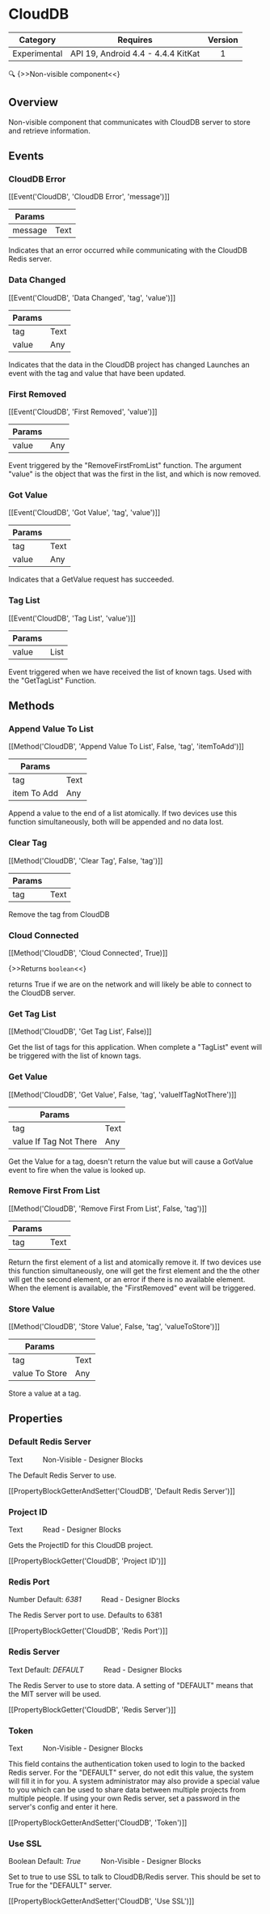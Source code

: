 # CloudDB

| Category | Requires | Version |
|:--------:|:-------:|:--------:|
|Experimental|API 19, Android 4.4 - 4.4.4 KitKat|1|

:mag: {>>Non-visible component<<}

## Overview

Non-visible component that communicates with CloudDB server to store and retrieve information.

## Events

### CloudDB Error

[[Event('CloudDB', 'CloudDB Error', 'message')]]

| Params | []() |
|--------|------|
|message|Text|


Indicates that an error occurred while communicating with the CloudDB Redis server.

### Data Changed

[[Event('CloudDB', 'Data Changed', 'tag', 'value')]]

| Params | []() |
|--------|------|
|tag|Text|
|value|Any|


Indicates that the data in the CloudDB project has changed
Launches an event with the tag and value that have been updated.

### First Removed

[[Event('CloudDB', 'First Removed', 'value')]]

| Params | []() |
|--------|------|
|value|Any|


Event triggered by the "RemoveFirstFromList" function. The argument "value" is the object that was the first in the list, and which is now removed.

### Got Value

[[Event('CloudDB', 'Got Value', 'tag', 'value')]]

| Params | []() |
|--------|------|
|tag|Text|
|value|Any|


Indicates that a GetValue request has succeeded.

### Tag List

[[Event('CloudDB', 'Tag List', 'value')]]

| Params | []() |
|--------|------|
|value|List|


Event triggered when we have received the list of known tags. Used with the "GetTagList" Function.

## Methods

### Append Value To List

[[Method('CloudDB', 'Append Value To List', False, 'tag', 'itemToAdd')]]

| Params | []() |
|--------|------|
|tag|Text|
|item To Add|Any|


Append a value to the end of a list atomically. If two devices use this function simultaneously, both will be appended and no data lost.

### Clear Tag

[[Method('CloudDB', 'Clear Tag', False, 'tag')]]

| Params | []() |
|--------|------|
|tag|Text|


Remove the tag from CloudDB

### Cloud Connected

[[Method('CloudDB', 'Cloud Connected', True)]]

{>>Returns `boolean`<<}

returns True if we are on the network and will likely be able to connect to the CloudDB server.

### Get Tag List

[[Method('CloudDB', 'Get Tag List', False)]]

Get the list of tags for this application. When complete a "TagList" event will be triggered with the list of known tags.

### Get Value

[[Method('CloudDB', 'Get Value', False, 'tag', 'valueIfTagNotThere')]]

| Params | []() |
|--------|------|
|tag|Text|
|value If Tag Not There|Any|


Get the Value for a tag, doesn't return the value but will cause a GotValue event to fire when the value is looked up.

### Remove First From List

[[Method('CloudDB', 'Remove First From List', False, 'tag')]]

| Params | []() |
|--------|------|
|tag|Text|


Return the first element of a list and atomically remove it. If two devices use this function simultaneously, one will get the first element and the the other will get the second element, or an error if there is no available element. When the element is available, the "FirstRemoved" event will be triggered.

### Store Value

[[Method('CloudDB', 'Store Value', False, 'tag', 'valueToStore')]]

| Params | []() |
|--------|------|
|tag|Text|
|value To Store|Any|


Store a value at a tag.

## Properties

### Default Redis Server

<span class="chip chip-text">Text</span>&nbsp;&nbsp;&nbsp;&nbsp;&nbsp;&nbsp;&nbsp;&nbsp;&nbsp;&nbsp;<span class="chip chip-rw">Non-Visible</span> - <span class="chip chip-bd">Designer</span> <span class="chip chip-bd">Blocks</span> 

The Default Redis Server to use.

[[PropertyBlockGetterAndSetter('CloudDB', 'Default Redis Server')]]

### Project ID

<span class="chip chip-text">Text</span>&nbsp;&nbsp;&nbsp;&nbsp;&nbsp;&nbsp;&nbsp;&nbsp;&nbsp;&nbsp;<span class="chip chip-rw">Read</span> - <span class="chip chip-bd">Designer</span> <span class="chip chip-bd">Blocks</span> 

Gets the ProjectID for this CloudDB project.

[[PropertyBlockGetter('CloudDB', 'Project ID')]]

### Redis Port

<span class="chip chip-number">Number</span> <span class="chip chip-number">Default: <i>6381</i></span>&nbsp;&nbsp;&nbsp;&nbsp;&nbsp;&nbsp;&nbsp;&nbsp;&nbsp;&nbsp;<span class="chip chip-rw">Read</span> - <span class="chip chip-bd">Designer</span> <span class="chip chip-bd">Blocks</span> 

The Redis Server port to use. Defaults to 6381

[[PropertyBlockGetter('CloudDB', 'Redis Port')]]

### Redis Server

<span class="chip chip-text">Text</span> <span class="chip chip-text">Default: <i>DEFAULT</i></span>&nbsp;&nbsp;&nbsp;&nbsp;&nbsp;&nbsp;&nbsp;&nbsp;&nbsp;&nbsp;<span class="chip chip-rw">Read</span> - <span class="chip chip-bd">Designer</span> <span class="chip chip-bd">Blocks</span> 

The Redis Server to use to store data. A setting of "DEFAULT" means that the MIT server will be used.

[[PropertyBlockGetter('CloudDB', 'Redis Server')]]

### Token

<span class="chip chip-text">Text</span>&nbsp;&nbsp;&nbsp;&nbsp;&nbsp;&nbsp;&nbsp;&nbsp;&nbsp;&nbsp;<span class="chip chip-rw">Non-Visible</span> - <span class="chip chip-bd">Designer</span> <span class="chip chip-bd">Blocks</span> 

This field contains the authentication token used to login to the backed Redis server. For the "DEFAULT" server, do not edit this value, the system will fill it in for you. A system administrator may also provide a special value to you which can be used to share data between multiple projects from multiple people. If using your own Redis server, set a password in the server's config and enter it here.

[[PropertyBlockGetterAndSetter('CloudDB', 'Token')]]

### Use SSL

<span class="chip chip-boolean">Boolean</span> <span class="chip chip-boolean">Default: <i>True</i></span>&nbsp;&nbsp;&nbsp;&nbsp;&nbsp;&nbsp;&nbsp;&nbsp;&nbsp;&nbsp;<span class="chip chip-rw">Non-Visible</span> - <span class="chip chip-bd">Designer</span> <span class="chip chip-bd">Blocks</span> 

Set to true to use SSL to talk to CloudDB/Redis server. This should be set to True for the "DEFAULT" server.

[[PropertyBlockGetterAndSetter('CloudDB', 'Use SSL')]]